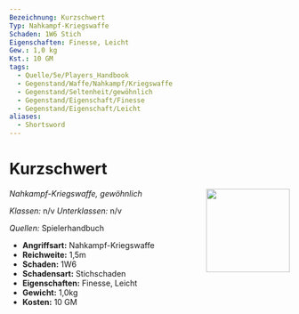 ```yaml
---
Bezeichnung: Kurzschwert
Typ: Nahkampf-Kriegswaffe
Schaden: 1W6 Stich
Eigenschaften: Finesse, Leicht
Gew.: 1,0 kg
Kst.: 10 GM
tags:
  - Quelle/5e/Players_Handbook
  - Gegenstand/Waffe/Nahkampf/Kriegswaffe
  - Gegenstand/Seltenheit/gewöhnlich
  - Gegenstand/Eigenschaft/Finesse
  - Gegenstand/Eigenschaft/Leicht
aliases:
  - Shortsword
---
```

# Kurzschwert
*Nahkampf-Kriegswaffe, gewöhnlich*
<img src="Symbolik/Gegenstände.webp" align="right" width="150">

_Klassen:_ n/v 
_Unterklassen:_  n/v

_Quellen:_ Spielerhandbuch

- **Angriffsart:** Nahkampf-Kriegswaffe
- **Reichweite:** 1,5m
- **Schaden:** 1W6
- **Schadensart:** Stichschaden
- **Eigenschaften:** Finesse, Leicht
- **Gewicht:** 1,0kg
- **Kosten:** 10 GM